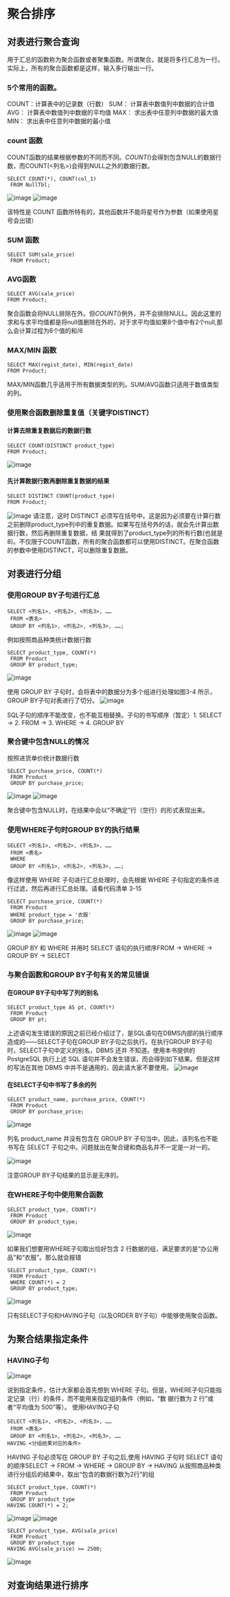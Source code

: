 # 聚合排序
## 对表进行聚合查询
用于汇总的函数称为聚合函数或者聚集函数。所谓聚合，就是将多行汇总为一行。实际上，所有的聚合函数都是这样，输入多行输出一行。
### 5个常用的函数。
COUNT：计算表中的记录数（行数）
SUM： 计算表中数值列中数据的合计值
AVG： 计算表中数值列中数据的平均值
MAX： 求出表中任意列中数据的最大值
MIN： 求出表中任意列中数据的最小值
### count 函数
COUNT函数的结果根据参数的不同而不同。*COUNT(*)会得到包含NULL的数据行数，而COUNT(<列名>)会得到NULL之外的数据行数。
```
SELECT COUNT(*), COUNT(col_1)
 FROM NullTbl;
 ```
![image](https://user-images.githubusercontent.com/80313358/114219079-cbea2600-999c-11eb-8aeb-7594fcd255ea.png)
![image](https://user-images.githubusercontent.com/80313358/114219288-09e74a00-999d-11eb-9c3f-c27df3def48a.png)

该特性是 COUNT 函数所特有的，其他函数并不能将星号作为参数（如果使用星号会出错）
### SUM 函数
```
SELECT SUM(sale_price) 
 FROM Product;
 ```
 ### AVG函数
 ```
 SELECT AVG(sale_price) 
 FROM Product;
 ```
 聚合函数会将NULL排除在外。但*COUNT(*)例外，并不会排除NULL。因此这里的求和与求平均值都是将null值删除在外的，对于求平均值如果8个值中有2个null,那么会计算过程为6个值的和/6
 ### MAX/MIN 函数
 ```
 SELECT MAX(regist_date), MIN(regist_date)
 FROM Product;
 ```
 MAX/MIN函数几乎适用于所有数据类型的列。SUM/AVG函数只适用于数值类型的列。
 ### 使用聚合函数删除重复值（关键字DISTINCT）
 #### 计算去除重复数据后的数据行数
 ```
 SELECT COUNT(DISTINCT product_type)
 FROM Product;
 ```
 ![image](https://user-images.githubusercontent.com/80313358/114223300-38b3ef00-99a2-11eb-9017-e74fec5d2415.png)
 #### 先计算数据行数再删除重复数据的结果
 ```
 SELECT DISTINCT COUNT(product_type)
 FROM Product;
 ```
 ![image](https://user-images.githubusercontent.com/80313358/114223452-6dc04180-99a2-11eb-95a1-528158356f3f.png)
请注意，这时 DISTINCT 必须写在括号中。这是因为必须要在计算行数之前删除product_type列中的重复数据。如果写在括号外的话，就会先计算出数据行数，然后再删除重复数据，结
果就得到了product_type列的所有行数(也就是8)。不仅限于COUNT函数，所有的聚合函数都可以使用DISTINCT。在聚合函数的参数中使用DISTINCT，可以删除重复数据。
## 对表进行分组
### 使用GROUP BY子句进行汇总
```
SELECT <列名1>, <列名2>, <列名3>, ……
 FROM <表名>
 GROUP BY <列名1>, <列名2>, <列名3>, ……;
```
例如按照商品种类统计数据行数
```
SELECT product_type, COUNT(*)
 FROM Product
 GROUP BY product_type;
```
![image](https://user-images.githubusercontent.com/80313358/114260566-4d2ad280-9a08-11eb-8070-6e90650161d8.png)

使用 GROUP BY 子句时，会将表中的数据分为多个组进行处理如图3-4 所示，GROUP BY子句对表进行了切分。
![image](https://user-images.githubusercontent.com/80313358/114260590-7a778080-9a08-11eb-90a0-51ae225d76ac.png)

SQL子句的顺序不能改变，也不能互相替换。子句的书写顺序（暂定）1. SELECT → 2. FROM → 3. WHERE → 4. GROUP BY
### 聚合键中包含NULL的情况
按照进货单价统计数据行数
```
SELECT purchase_price, COUNT(*)
 FROM Product
 GROUP BY purchase_price;
 ```
![image](https://user-images.githubusercontent.com/80313358/114260680-07223e80-9a09-11eb-8165-6d478beea7fa.png)
![image](https://user-images.githubusercontent.com/80313358/114260683-0e494c80-9a09-11eb-9bed-381a63691229.png)

聚合键中包含NULL时，在结果中会以“不确定”行（空行）的形式表现出来。
### 使用WHERE子句时GROUP BY的执行结果
```
SELECT <列名1>, <列名2>, <列名3>, ……
 FROM <表名>
 WHERE 
 GROUP BY <列名1>, <列名2>, <列名3>, ……;
 ```
像这样使用 WHERE 子句进行汇总处理时，会先根据 WHERE 子句指定的条件进行过滤，然后再进行汇总处理。请看代码清单 3-15
```
SELECT purchase_price, COUNT(*)
 FROM Product
 WHERE product_type = '衣服'
 GROUP BY purchase_price;
```
![image](https://user-images.githubusercontent.com/80313358/114260851-e1496980-9a09-11eb-9f34-397e1c114991.png)
![image](https://user-images.githubusercontent.com/80313358/114260861-edcdc200-9a09-11eb-9c21-589012bb780f.png)

GROUP BY 和 WHERE 并用时 SELECT 语句的执行顺序FROM → WHERE → GROUP BY → SELECT
### 与聚合函数和GROUP BY子句有关的常见错误
#### 在GROUP BY子句中写了列的别名
```
SELECT product_type AS pt, COUNT(*)
 FROM Product
 GROUP BY pt;
```
上述语句发生错误的原因之前已经介绍过了，是SQL语句在DBMS内部的执行顺序造成的——SELECT子句在GROUP BY子句之后执行。在执行GROUP BY子句时，SELECT子句中定义的别名，DBMS 还并
不知道。使用本书提供的 PostgreSQL 执行上述 SQL 语句并不会发生错误，而会得到如下结果。但是这样的写法在其他 DBMS 中并不是通用的，因此请大家不要使用。
![image](https://user-images.githubusercontent.com/80313358/114261194-e60f1d00-9a0b-11eb-9ba0-e0733368c265.png)
#### 在SELECT子句中书写了多余的列
```
SELECT product_name, purchase_price, COUNT(*)
 FROM Product
 GROUP BY purchase_price;
```
![image](https://user-images.githubusercontent.com/80313358/114261260-34bcb700-9a0c-11eb-9adc-e7257d0059b5.png)

列名 product_name 并没有包含在 GROUP BY 子句当中。因此，该列名也不能书写在 SELECT 子句之中。问题就出在聚合键和商品名并不一定是一对一的。

![image](https://user-images.githubusercontent.com/80313358/114261370-c1677500-9a0c-11eb-8ee9-be6b9ffde1b5.png)

注意GROUP BY子句结果的显示是无序的。
### 在WHERE子句中使用聚合函数
```
SELECT product_type, COUNT(*)
 FROM Product
 GROUP BY product_type;
```
![image](https://user-images.githubusercontent.com/80313358/114261509-831e8580-9a0d-11eb-9496-646d9e3f5c32.png)

如果我们想要用WHERE子句取出恰好包含 2 行数据的组，满足要求的是“办公用品”和“衣服”。那么就会报错

```
SELECT product_type, COUNT(*)
 FROM Product
 WHERE COUNT(*) = 2
 GROUP BY product_type;
 ```
![image](https://user-images.githubusercontent.com/80313358/114261578-e3152c00-9a0d-11eb-839b-a04038f4a6b4.png)

只有SELECT子句和HAVING子句（以及ORDER BY子句）中能够使用聚合函数。
## 为聚合结果指定条件
### HAVING子句
![image](https://user-images.githubusercontent.com/80313358/114262017-2a9cb780-9a10-11eb-99ae-f46f28412b60.png)

说到指定条件，估计大家都会首先想到 WHERE 子句。但是，WHERE子句只能指定记录（行）的条件，而不能用来指定组的条件（例如，“数
据行数为 2 行”或者“平均值为 500”等）。
使用HAVING子句
```
SELECT <列名1>, <列名2>, <列名3>, ……
 FROM <表名>
 GROUP BY <列名1>, <列名2>, <列名3>, ……
HAVING <分组结果对应的条件>
```
HAVING 子句必须写在 GROUP BY 子句之后,使用 HAVING 子句时 SELECT 语句的顺序SELECT → FROM → WHERE → GROUP BY → HAVING
从按照商品种类进行分组后的结果中，取出“包含的数据行数为2行”的组
```
SELECT product_type, COUNT(*)
 FROM Product
 GROUP BY product_type
HAVING COUNT(*) = 2;
```
![image](https://user-images.githubusercontent.com/80313358/114262103-b878a280-9a10-11eb-9025-7505f074addf.png)
![image](https://user-images.githubusercontent.com/80313358/114262131-db0abb80-9a10-11eb-8aa2-5400a30d25f8.png)

```
SELECT product_type, AVG(sale_price)
 FROM Product
 GROUP BY product_type
HAVING AVG(sale_price) >= 2500;
```
![image](https://user-images.githubusercontent.com/80313358/114262167-1311fe80-9a11-11eb-9b55-9e0d7952bdb8.png)

## 对查询结果进行排序



